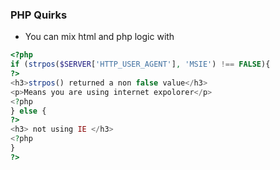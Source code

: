 

### PHP Quirks
- You can mix html and php logic with
```php 
<?php
if (strpos($SERVER['HTTP_USER_AGENT'], 'MSIE') !== FALSE){
?>
<h3>strpos() returned a non false value</h3>
<p>Means you are using internet expolorer</p>
<?php
} else {
?>
<h3> not using IE </h3>
<?php
}
?>
```


